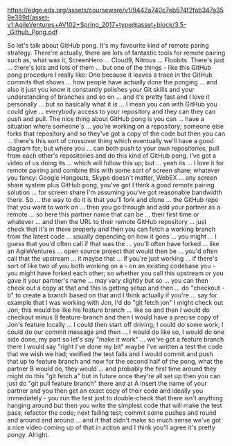 https://edge.edx.org/assets/courseware/v1/9442a740c7eb674f2fab347a359e389d/asset-v1:AgileVentures+AV102+Spring_2017+type@asset+block/3.5-_Github_Pong.pdf

So let's talk about GitHub pong. It's my favourite kind of
remote paring strategy. There're actually, there are lots of fantastic tools
for remote pairing such as, what was it, ScreenHero
... Cloud9, Nitrous ... Floobits. There's just ... there's lots and lots of
them
... but one of the things - like this GitHub pong procedure
I really like: One because it leaves a trace
in the GitHub commits that shows ... how people have actually done the
ponging ... and also it just you know it constantly polishes your Git skills
and your understanding of branches
and so on ... and it's pretty fast and
I love it personally ... but so basically what it is ... I mean you can
with GitHub you could give ... everybody
access to your repository and they can they can push and pull.
The nice thing about GitHub pong is you can ...
have a situation where someone's ... you're working on a repository; someone else forks that repository
and so they've got a copy of the code but then you can ...
there's this sort of crossover thing which eventually we'll have a good diagram for;
but where you ... can both push to your own repositories, pull from each
other's repositories
and do this kind of GitHub pong. I've got a video of us
doing its ... which will follow this up; but ... yeah
its ... I love it for
remote pairing and combine this with
some sort of screen share; whatever you fancy: Google Hangouts, Skype
doesn't matter, WebEX ... any screen share system
plus GitHub pong, you've got I think a good remote pairing
solution ... for screen share I'm assuming you've got
reasonable bandwidth there. So ... the way to do it is that you'll
fork and clone
... the GitHub repo that you want to work on
... then you go through and add your partner as a remote
... so here this partner name that can be
... their first time or whatever ... and then
the URL to their remote GitHub repository ...
just check that it's in there properly and then
you can fetch a working branch from the latest code ... usually
depending on how it goes ... you might ... I guess that you'd often call
if that was the ... you'll often have forked ...
like an AgileVentures ...
open source project that would then be ... you'd often call that the
upstream ... it maybe that ...
if you're just working ... if there's sort of like
two of you both working on a - on an existing codebase you - you might have
forked each other; so whether you call this upstream or you gave it your partner's name
... may vary slightly but so ...
you can then check out a copy at that and this is getting setup and then
... do "checkout -b" to create a branch based on that
and I think actually if you're
... say for example that I was working with Jon, I'd do "git fetch jon"
I might check out Jon; this would be like his feature branch
... like so and then I would do checkout
minus B feature-branch and then I would have a
precise copy of Jon's
feature locally ... I could then
start off driving; I could do some work; I could
do our commit message and then ...
I would do like so, I would do one side done,
my part so let's say "make it work" ... we've got a feature branch there
I would say "right I've done my bit" maybe
I've written a test the code that we wish we had; verified the test fails and
I would
commit and push that up to feature branch and now
for the second half of the pong, what the partner B would do, they would
... and probably the first time around they might do this "git fetch a"
but in future once they're all set up
then you can just do "git pull
feature branch" there and at A insert the name of your
partner
and you then get an exact copy of their code
and ideally you immediately - you run the test just to double-check that
there isn't anything
hanging around but then you write the simplest code that will make the test pass;
refactor the code; next failing test; commit some pushes
and round and around and around
... and if that didn't make so much sense we've got a nice video coming
up
of that in action and I think you'll agree
it's pretty pongy. Alright.
